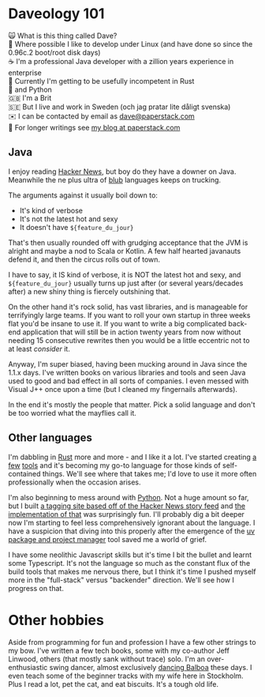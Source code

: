 # Daveology 101

🙀️ What is this thing called Dave?\
🐧️ Where possible I like to develop under Linux (and have done so since the 0.96c.2 boot/root disk days)\
☕️ I'm a professional Java developer with a zillion years experience in enterprise\
🦀️ Currently I'm getting to be usefully incompetent in Rust\
🐍️ and Python\
🇬🇧️ I'm a Brit\
🇸🇪️ But I live and work in Sweden (och jag pratar lite dåligt svenska)\
✉️ I can be contacted by email as dave@paperstack.com\
📜️ For longer writings see [my blog at paperstack.com](https://paperstack.com/)

## Java

I enjoy reading [Hacker News](https://news.ycombinator.com), but boy do they have a downer on Java. Meanwhile the ne plus ultra of [blub](http://www.paulgraham.com/avg.html) languages keeps on trucking.

The arguments against it usually boil down to:

  * It's kind of verbose
  * It's not the latest hot and sexy
  * It doesn't have `${feature_du_jour}`

That's then usually rounded off with grudging acceptance that the JVM is alright and maybe a nod to Scala or Kotlin. A few half hearted javanauts defend it, and then the circus rolls out of town.

I have to say, it IS kind of verbose, it is NOT the latest hot and sexy, and `${feature_du_jour}` usually turns up just after (or several years/decades after) a new shiny thing is fiercely outshining that.

On the other hand it's rock solid, has vast libraries, and is manageable for terrifyingly large teams. If you want to roll your own startup in three weeks flat you'd be insane to use it. If you want to write a big complicated back-end application that will still be in action twenty years from now without needing 15 consecutive rewrites then you would be a little eccentric not to at least *consider* it.

Anyway, I'm super biased, having been mucking around in Java since the 1.1.x days. I've written books on various libraries and tools and seen Java used to good and bad effect in all sorts of companies. I even messed with Visual J++ once upon a time (but I cleaned my fingernails afterwards).

In the end it's mostly the people that matter. Pick a solid language and don't be too worried what the mayflies call it.

## Other languages

I'm dabbling in [Rust](https://rust-lang.org/) more and more - and I like it a lot. I've started creating [a](https://github.com/dcminter/rs-define) [few](https://github.com/dcminter/zoomies) [tools](https://github.com/dcminter/meminfo-rs) and it's becoming my go-to language for those kinds of self-contained things. We'll see where that takes me; I'd love to use it more often professionally when the occasion arises.

I'm also beginning to mess around with [Python](https://www.python.org/). Not a huge amount so far, but I built [a tagging site based off of the Hacker News story feed](https://hntags.com/) and [the implementation of that](https://github.com/dcminter/hntags.com) was surprisingly fun. I'll probably dig a bit deeper now I'm starting to feel less comprehensively ignorant about the language. I have a suspicion that diving into this properly after the emergence of the [uv package and project manager](https://github.com/astral-sh/uv) tool saved me a world of grief.

I have some neolithic Javascript skills but it's time I bit the bullet and learnt some Typescript. It's not the language so much as the constant flux of the build tools that makes me nervous there, but I think it's time I pushed myself more in the "full-stack" versus "backender" direction. We'll see how I progress on that.

# Other hobbies

Aside from programming for fun and profession I have a few other strings to my bow. I've written a few tech books, some with my co-author Jeff Linwood, others (that mostly sank without trace) solo. I'm an over-enthusiastic swing dancer, almost exclusively [dancing Balboa](https://en.wikipedia.org/wiki/Balboa_(dance)) these days. I even teach some of the beginner tracks with my wife here in Stockholm. Plus I read a lot, pet the cat, and eat biscuits. It's a tough old life.
